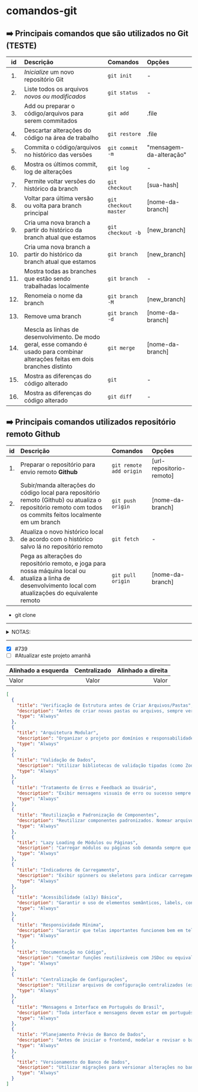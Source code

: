 # comandos-git
## ➡️ Principais comandos que são utilizados no Git (TESTE)

| **id** | **Descrição** | **Comandos** | **Opções** |
| :-----:| :------------ | :----------- | :--------- |
| 1. | *Inicialize* um novo repositório Git | `git init` | - |
| 2. | Liste todos os arquivos *novos ou modificados* | `git status` | - |
| 3. | Add ou preparar o código/arquivos para serem commitados | `git add` | .file  |
| 4. | Descartar alterações do código na área de trabalho | `git restore` | .file  |
| 5. | Commita o código/arquivos no histórico das versões | `git commit -m` | "mensagem-da-alteração" |
| 6. | Mostra os últimos commit, log de alterações | `git log` | - |
| 7. | Permite voltar versões do histórico da branch | `git checkout` | [sua-hash] |
| 8. | Voltar para última versão ou volta para branch principal | `git checkout master` | [nome-da-branch] |
| 9. | Cria uma nova branch a partir do histórico da branch atual que estamos | `git checkout -b` | [new_branch] |
| 10. | Cria uma nova branch a partir do histórico da branch atual que estamos | `git branch` | [new_branch] |
| 11. | Mostra todas as branches que estão sendo trabalhadas localmente | `git branch` | - |
| 12. | Renomeia o nome da branch | `git branch -M` | [new_branch] |
| 13. | Remove uma branch | `git branch -d` | [nome-da-branch] |
| 14. | Mescla as linhas de desenvolvimento. De modo geral, esse comando é usado para combinar alterações feitas em dois branches distinto | `git merge` | [nome-da-branch] |
| 15. | Mostra as diferenças do código alterado | `git` | - |
| 16. | Mostra as diferenças do código alterado | `git diff` | - |

## ➡️ Principais comandos utilizados repositório remoto **Github**

| **id** | **Descrição** | **Comandos** | **Opções** |
| :-----:| :------------ | :----------- | :--------- |
| 1. | Preparar o repositório para envio remoto **Github** | `git remote add origin` | [url-repositorio-remoto] |
| 2. | Subir/manda alterações do código local para repositório remoto (Github) ou atualiza o repositório remoto com todos os commits feitos localmente em um branch | `git push origin` | [nome-da-branch] |
| 3. | Atualiza o novo histórico local de acordo com o histórico salvo lá no repositório remoto | `git fetch` | - |
| 4. | Pega as alterações do repositório remoto, e joga para nossa máquina local ou atualiza a linha de desenvolvimento local com atualizações do equivalente remoto | `git pull origin` | [nome-da-branch] |

- git clone</br>

<hr>
<details>
<summary>NOTAS:</summary>
➡️ Algumas observações importantes:  

1. O comando `git add` podemos usar <font color="magenta">nome-do-arquivo</font> ou simplesmente usar um ponto <font color="magenta">"."</font> para adicionar todos os arquivos não trackeados;  

1. O comando `git restore` podemos usar <font color="magenta">nome-do-arquivo</font> ou simplesmente usar um <font color="magenta">"."</font> para restaurar todos os arquivos que foram adicionados indevidamente;  

>**Detalhe:** Se você tiver qualquer modificação pendente que ainda não foi "comitada". Faça um `git add` e um `git commit -m "sua msg"` antes de realizar um `git checkout` para retornar uma versão.

>**Lembrando:** Se estiver qualquer modificação pendente e querer voltar versão o `Git` não deixará ...

>`git merge [branch]` temos que estar na __branch-principal__ para poder mesclar a **branch-develop**

</details>
<hr>

- [x] #739
- [ ] #Atualizar este projeto amanhã

Alinhado a esquerda | Centralizado | Alinhado a direita
:--------- | :------: | -------:
Valor | Valor | Valor


```json
[
  {
    "title": "Verificação de Estrutura antes de Criar Arquivos/Pastas",
    "description": "Antes de criar novas pastas ou arquivos, sempre verificar a estrutura atual do projeto para evitar duplicações e manter a organização modular. Conferir se já existe um componente, serviço ou módulo com a mesma função. Utilizar nomes claros e coerentes com a arquitetura por domínios/módulos. Criar pastas apenas quando necessário e manter o padrão de nomeação existente (ex: PascalCase para componentes, camelCase para utilitários).",
    "type": "Always"
  },
  {
    "title": "Arquitetura Modular",
    "description": "Organizar o projeto por domínios e responsabilidades. Separar lógica de negócio da interface. Evitar arquivos grandes ou com múltiplas responsabilidades.",
    "type": "Always"
  },
  {
    "title": "Validação de Dados",
    "description": "Utilizar bibliotecas de validação tipadas (como Zod ou Joi) para validar dados de entrada e saída. Mensagens de erro devem ser claras, exibidas próximas ao campo ou contexto onde ocorreram.",
    "type": "Always"
  },
  {
    "title": "Tratamento de Erros e Feedback ao Usuário",
    "description": "Exibir mensagens visuais de erro ou sucesso sempre que necessário. Nunca deixar o usuário sem retorno após ações críticas.",
    "type": "Always"
  },
  {
    "title": "Reutilização e Padronização de Componentes",
    "description": "Reutilizar componentes padronizados. Nomear arquivos com clareza e consistência, evitando duplicação de estilos ou lógicas.",
    "type": "Always"
  },
  {
    "title": "Lazy Loading de Módulos ou Páginas",
    "description": "Carregar módulos ou páginas sob demanda sempre que possível, para reduzir o tempo de carregamento inicial.",
    "type": "Always"
  },
  {
    "title": "Indicadores de Carregamento",
    "description": "Exibir spinners ou skeletons para indicar carregamentos. Nunca deixar a interface congelada ou sem resposta.",
    "type": "Always"
  },
  {
    "title": "Acessibilidade (a11y) Básica",
    "description": "Garantir o uso de elementos semânticos, labels, contraste adequado e navegação por teclado.",
    "type": "Always"
  },
  {
    "title": "Responsividade Mínima",
    "description": "Garantir que telas importantes funcionem bem em telas pequenas, mesmo que o foco seja desktop.",
    "type": "Always"
  },
  {
    "title": "Documentação no Código",
    "description": "Comentar funções reutilizáveis com JSDoc ou equivalente, explicando entradas, saídas e responsabilidade.",
    "type": "Always"
  },
  {
    "title": "Centralização de Configurações",
    "description": "Utilizar arquivos de configuração centralizados (ex: config/db.ts, config/theme.ts) para valores e opções reutilizáveis.",
    "type": "Always"
  },
  {
    "title": "Mensagens e Interface em Português do Brasil",
    "description": "Toda interface e mensagens devem estar em português do Brasil, inclusive respostas do assistente.",
    "type": "Always"
  },
  {
    "title": "Planejamento Prévio de Banco de Dados",
    "description": "Antes de iniciar o frontend, modelar e revisar o banco de dados, suas relações e regras. Isso evita retrabalho e garante consistência.",
    "type": "Always"
  },
  {
    "title": "Versionamento do Banco de Dados",
    "description": "Utilizar migrações para versionar alterações no banco, evitando alterações manuais sem histórico.",
    "type": "Always"
  }
]
